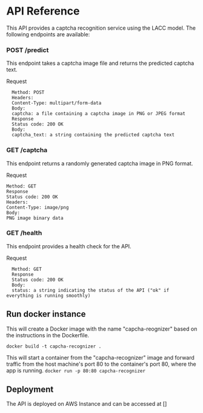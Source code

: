 # API Reference
This API provides a captcha recognition service using the LACC model. The following endpoints are available:

### POST /predict
This endpoint takes a captcha image file and returns the predicted captcha text.

Request
```
  Method: POST
  Headers:
  Content-Type: multipart/form-data
  Body:
  captcha: a file containing a captcha image in PNG or JPEG format
  Response
  Status code: 200 OK
  Body:
  captcha_text: a string containing the predicted captcha text
```

### GET /captcha
This endpoint returns a randomly generated captcha image in PNG format.

Request
```
Method: GET
Response
Status code: 200 OK
Headers:
Content-Type: image/png
Body:
PNG image binary data
```

### GET /health
This endpoint provides a health check for the API.

Request
```
  Method: GET
  Response
  Status code: 200 OK
  Body:
  status: a string indicating the status of the API ("ok" if everything is running smoothly)
```

## Run docker instance

This will create a Docker image with the name "capcha-reognizer" based on the instructions in the Dockerfile.

`docker build -t capcha-recognizer .`

This will start a container from the "capcha-recognizer" image and forward traffic from the host machine's port 80 to the container's port 80, where the app is running.
`docker run -p 80:80 capcha-recognizer`


## Deployment
The API is deployed on AWS Instance and can be accessed at []